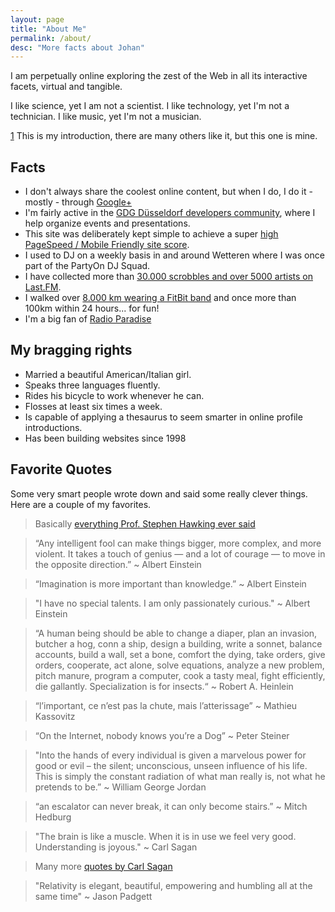 ```yaml
---
layout: page
title: "About Me"
permalink: /about/
desc: "More facts about Johan"
---
```


I am perpetually online exploring the zest of the Web in all its interactive facets, virtual and tangible.

I like science, yet I am not a scientist. I like technology, yet I'm not a technician. I like music, yet I'm not a musician.

[1](http://en.wikipedia.org/wiki/Rifleman%27s_Creed) This is my introduction, there are many others like it, but this one is mine.

## Facts

- I don't always share the coolest online content, but when I do, I do it - mostly - through [Google+](https://plus.google.com/+JohanBové)
- I'm fairly active in the [GDG Düsseldorf developers community](https://plus.google.com/communities/113782579160655007812), where I help organize events and presentations.
- This site was deliberately kept simple to achieve a super [high PageSpeed / Mobile Friendly site score](https://developers.google.com/speed/pagespeed/insights/?url=http%3A%2F%2Fblog.johanbove.info).
- I used to DJ on a weekly basis in and around Wetteren where I was once part of the PartyOn DJ Squad.
- I have collected more than [30.000 scrobbles and over 5000 artists on Last.FM](http://www.last.fm/user/Joe-1).
- I walked over [8.000 km wearing a FitBit band](https://www.fitbit.com/user/26B3ZT) and once more than 100km within 24 hours... for fun!
- I'm a big fan of [Radio Paradise](http://www.radioparadise.com)

## My bragging rights

- Married a beautiful American/Italian girl.
- Speaks three languages fluently.
- Rides his bicycle to work whenever he can.
- Flosses at least six times a week.
- Is capable of applying a thesaurus to seem smarter in online profile introductions.
- Has been building websites since 1998

## Favorite Quotes

Some very smart people wrote down and said some really clever things. Here are a couple of my favorites.

> Basically [everything Prof. Stephen Hawking ever said](http://www.brainyquote.com/quotes/authors/s/stephen_hawking.html)

> “Any intelligent fool can make things bigger, more complex, and more violent. It takes a touch of genius — and a lot of courage — to move in the opposite direction.”
~ Albert Einstein

> “Imagination is more important than knowledge.”
~ Albert Einstein

> "I have no special talents. I am only passionately curious."
~ Albert Einstein

> “A human being should be able to change a diaper, plan an invasion, butcher a hog, conn a ship, design a building, write a sonnet, balance accounts, build a wall, set a bone, comfort the dying, take orders, give orders, cooperate, act alone, solve equations, analyze a new problem, pitch manure, program a computer, cook a tasty meal, fight efficiently, die gallantly. Specialization is for insects.“
~ Robert A. Heinlein

> “l’important, ce n’est pas la chute, mais l’atterissage”
~ Mathieu Kassovitz

> “On the Internet, nobody knows you’re a Dog”
~ Peter Steiner

> "Into the hands of every individual is given a marvelous power for good or evil – the silent; unconscious, unseen influence of his life. This is simply the constant radiation of what man really is, not what he pretends to be.”
~ William George Jordan

> “an escalator can never break, it can only become stairs.”
~ Mitch Hedburg

> "The brain is like a muscle. When it is in use we feel very good. Understanding is joyous."
~ Carl Sagan

> Many more [quotes by Carl Sagan](http://www.brainyquote.com/quotes/authors/s/carl_sagan.html)

> "Relativity is elegant, beautiful, empowering and humbling all at the same time"
~ Jason Padgett
